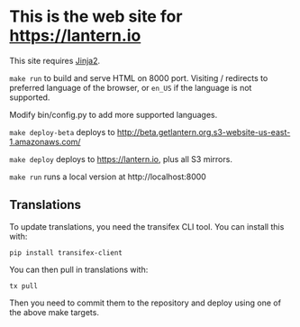 # This is the web site for https://lantern.io

This site requires [Jinja2](jinja.pocoo.org).

`make run` to build and serve HTML on 8000 port. Visiting / redirects to preferred language of the browser, or `en_US` if the language is not supported.

Modify bin/config.py to add more supported languages.

`make deploy-beta` deploys to http://beta.getlantern.org.s3-website-us-east-1.amazonaws.com/

`make deploy` deploys to https://lantern.io, plus all S3 mirrors.

`make run` runs a local version at http://localhost:8000

## Translations

To update translations, you need the transifex CLI tool. You can install this with:

`pip install transifex-client`

You can then pull in translations with:

`tx pull`

Then you need to commit them to the repository and deploy using one of the above make targets.
